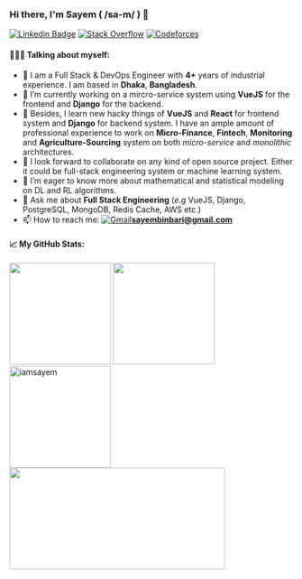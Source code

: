 ### Hi there, I'm Sayem ( /sa-m/ ) 👋

[![Linkedin Badge](https://img.shields.io/badge/%20-LinkedIn-0e76a8?logo=Linkedin&logoColor=white)](https://www.linkedin.com/in/sayembari/)
[![Stack Overflow](https://img.shields.io/badge/%20-Stack%20Overflow-black?color=14171A&labelColor=fff&logo=stackoverflow&logoColor=0c0d0e26)](https://stackoverflow.com/users/4380965/sayem-bari?tab=profile)
[![Codeforces](https://cp-logo.vercel.app/codeforces/darkKnight040?logo=true)](https://www.codeforces.com/submissions/darkKnight040/)


#### 🙋🏻‍♂️ Talking about myself:

- :house_with_garden: I am a Full Stack & DevOps Engineer with **4+** years of industrial experience. I am based in **Dhaka**, **Bangladesh**.
- 🔭 I’m currently working on a mircro-service system using **VueJS** for the frontend and **Django** for the backend.
- 🌱 Besides, I learn new hacky things of **VueJS** and **React** for frontend system and **Django** for backend system. I have an ample amount of professional experience to work on **Micro-Finance**, **Fintech**, **Monitoring** and **Agriculture-Sourcing** system on both *micro-service* and *monolithic* architectures.
- 👯 I look forward to collaborate on any kind of open source project. Either it could be full-stack engineering system or machine learning system.
- 🤔 I’m eager to know more about mathematical and statistical modeling on DL and RL algorithms. 
- 💬 Ask me about **Full Stack Engineering** (_e.g_ VueJS, Django, PostgreSQL, MongoDB, Redis Cache, AWS etc.)
- 📫 How to reach me: [![Gmail](https://img.shields.io/badge/Gmail-D14836?logo=gmail&logoColor=white
)](mailto:sayembinbari@gmail.com)**sayembinbari@gmail.com**

#### 📈 My GitHub Stats:

<p>
  <img height="180em" src="https://github-readme-stats.vercel.app/api?username=iamsayem&show_icons=true&hide_border=true&&count_private=true&include_all_commits=true" />
  <img height="180em" src="https://github-readme-stats.vercel.app/api/top-langs/?username=iamsayem&show_icons=true&hide_border=true&layout=compact" />
  <img height="180em" src="https://github-readme-streak-stats.herokuapp.com/?user=iamsayem" alt="iamsayem" />
  <img height="180em" width="382" src="https://www.flagcounter.me/cDB/" />
</p>

